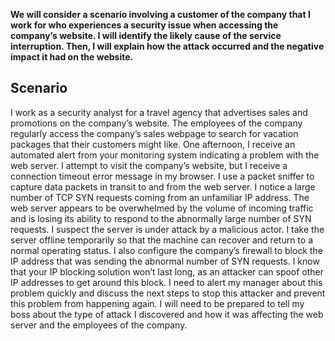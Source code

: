 **We will consider a scenario involving a customer of the company that I work for who experiences a security issue when accessing the company’s website. I will  identify the likely cause of the service interruption. Then, I will explain how the attack occurred and the negative impact it had on the website.**


<h2>Scenario</h2>


<p>I work as a security analyst for a travel agency that advertises sales and promotions on the company’s website. The employees of the company regularly access the
  company’s sales webpage to search for vacation packages that their customers might like. One afternoon, I receive an automated alert from your monitoring system
  indicating a problem with the web server. I attempt to visit the company’s website, but I receive a connection timeout error message in my browser. I use a packet
  sniffer to capture data packets in transit to and from the web server. I notice a large number of TCP SYN requests coming from an unfamiliar IP address. The web
  server appears to be overwhelmed by the volume of incoming traffic and is losing its ability to respond to the abnormally large number of SYN requests. I suspect
  the server is under attack by a malicious actor. I take the server offline temporarily so that the machine can recover and return to a normal operating status. I
  also configure the company’s firewall to block the IP address that was sending the abnormal number of SYN requests. I know that your IP blocking solution won’t last
  long, as an attacker can spoof other IP addresses to get around this block. I need to alert my manager about this problem quickly and discuss the next steps to stop
  this attacker and prevent this problem from happening again. I will need to be prepared to tell my boss about the type of attack I discovered and how it was
  affecting the web server and the employees of the company.</p>
